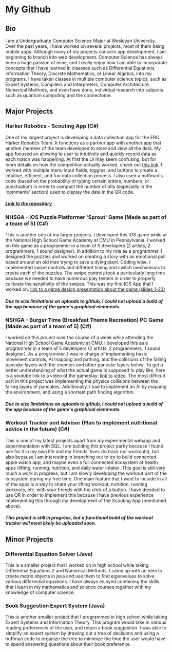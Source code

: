 # My Github

## Bio
I am a Undergraduate Computer Science Major at Wesleyan University. Over the past years, I have worked on several projects, most of them being mobile apps. Although many of my projects concern app development, I am beginning to branch into web development. Computer Science has always been a huge passion of mine, and I really enjoy how I am able to incorporate concepts that I have learned in classses such as Differential Equations, Information Theory, Discrete Mathematics, or Linear Algebra, into my programs. I have taken classes in multiple computer science topics, such as Expert Systems, Compilers and Interpreters, Computer Architecture, Numerical Methods, and even have done, individual research into subjects such as quantum computing and the connectome.

## Major Projects
### Harker Robotics - Scouting App (C#)
One of my largest project is developing a data collection app for the FRC Harker Robotics Team. It functions as a partner app with another app that another member of the team developed to store and view all the data. My app focused on allowing to user to intutively and quickly record data as each match was happening. At first the UI may seem confusing, but for more details on how the competition actually worked, check out [this link](https://www.youtube.com/watch?v=Mew6G_og-PI). I worked with multiple menu input fields, toggles, and buttons to create a intuitive, efficient, and fun data collection process. I also used a huffman's code (based on the probability of typing certain letters, numbers, or punctuation) in order to compact the number of bits (especially in the 'comments' section) used to display the data in the QR code.
##### [Link to the repository](https://github.com/CarlG0123/ScoutingApp)

### NHSGA - IOS Puzzle Platformer 'Sprout' Game (Made as part of a team of 5) (C#)
This is another one of my larger projects. I developed this IOS game while at the National High School Game Academy at CMU in Pennsylvania. I worked on this game as a programmer in a team of 5 developers (2 artists, 2 programmers, 1 sound designer). In addition to my role as a programmer, I designed the puzzles and worked on creating a story with an emotional pull based around an old man trying to save a dying plant. Coding wise, I implemented swipe controls and different timing and switch mechanisms to create each of the puzzles. The swipe controls took a particularly long time because we needed to have numerous play testers in order to properly calibrate the sensitivity of the swipes. This was my first IOS App that I worked on. [link to a game design presentation about the game (slides 1-23)](https://docs.google.com/presentation/d/1SRRU6e57lkHXHmNx9fqHIKU_V0NrCOda35T2U-ee1h4/edit?usp=sharing)
##### _Due to size limitations on uploads to github, I could not upload a build of the app because of the game's graphical elemnents._

### NSHGA - Burger Time (Breakfast Theme Recreation) PC Game (Made as part of a team of 5) (C#)
I worked on this project over the course of a week while attending the National High School Game Academy at CMU. I developed this as a programmer in a team of 5 developers (2 artists, 2 programmers, 1 sound designer). As a programmer, I was in charge of implementing basic movement controls, AI mapping and pathing, and the collisions of the falling pancake layers with the enemies and other pancake layers below. To get a better understanding of what the actual game is supposed to play like, here is a youtube link to a video of the gameplay: [link to video](https://www.youtube.com/watch?v=UZ2T6e4NObE). The most difficult part in this project was implementing the physics collisions between the falling layers of pancakes. Additionally, I had to implement an AI by mapping the environment, and using a shortest path finding algorithm.
##### _Due to size limitations on uploads to github, I could not upload a build of the app because of the game's graphical elemnents._

### Workout Tracker and Advisor (Plan to implement nutritional advice in the future) (C#)
This is one of my latest projects apart from my experimental webapp and experimentation with SQL. I am building this project partly because I found use for it in my own life and my friends' lives (to track our workouts), but also because I am interesting in branching out to try to build connected apple watch app, and maybe even a full connected ecosystem of health apps (lifting, running, nutrition, and daily water intake). This goal is still very much a work in progress, but I am slowly developing the workout part of the ecosystem during my free time. One main feature that I want to include in all of the apps is a way to share your lifting workout, nutrition, running workouts, etc. with your friends with the click of a button. I have decided to use QR in order to implement this because I have previous experience implementing this through my development of the Scouting App (mentioned above).
##### _This project is still in progress, but a functional build of the workout tracker will most likely be uploaded soon._

## Minor Projects
### Differential Equation Solver (Java)
This is a smaller project that I worked on in high school while taking Differential Equations 2 and Numerical Methods. I came up with an idea to create matrix objects in java and use them to find eigenvalues to solve various differential equations. I have always enjoyed combining the skills that I learn in my mathematics and science courses together with my knowledge of computer science.

### Book Suggestion Expert System (Java)
This is another smaller project that I programmed in high school while taking Expert Systems and Information Theory. This program would take in various reading preferences of the user, and return a book suggestion. I was able to simplify an expert system by drawing out a tree of decisions and using a huffman code to organize the tree to minimize the time the user would have to spend answering questions about their book preference.
